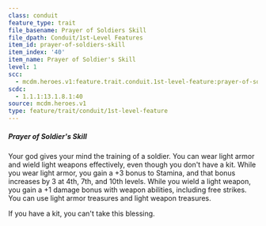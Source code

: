 ```yaml
---
class: conduit
feature_type: trait
file_basename: Prayer of Soldiers Skill
file_dpath: Conduit/1st-Level Features
item_id: prayer-of-soldiers-skill
item_index: '40'
item_name: Prayer of Soldier's Skill
level: 1
scc:
  - mcdm.heroes.v1:feature.trait.conduit.1st-level-feature:prayer-of-soldiers-skill
scdc:
  - 1.1.1:13.1.8.1:40
source: mcdm.heroes.v1
type: feature/trait/conduit/1st-level-feature
---
```


##### Prayer of Soldier's Skill

Your god gives your mind the training of a soldier. You can wear light armor and wield light weapons effectively, even though you don't have a kit. While you wear light armor, you gain a +3 bonus to Stamina, and that bonus increases by 3 at 4th, 7th, and 10th levels. While you wield a light weapon, you gain a +1 damage bonus with weapon abilities, including free strikes. You can use light armor treasures and light weapon treasures.

If you have a kit, you can't take this blessing.
